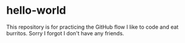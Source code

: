# hello-world
This repository is for practicing the GitHub flow
I like to code and eat burritos. Sorry I forgot I don't have any friends.
